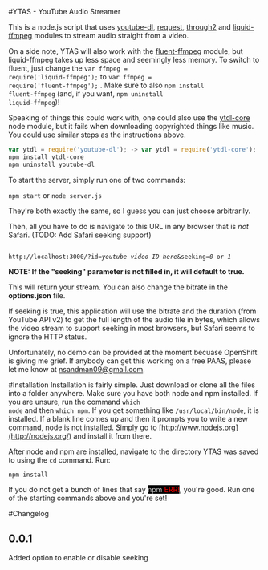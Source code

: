 #YTAS - YouTube Audio Streamer

This is a node.js script that uses [youtube-dl](http://www.github.com/fent/node-youtube-dl), [request](https://github.com/request/request), [through2](https://github.com/rvagg/through2) and [liquid-ffmpeg](https://www.npmjs.com/package/liquid-ffmpeg) modules to stream audio straight from a video. 

On a side note, YTAS will also work with the [fluent-ffmpeg](https://github.com/fluent-ffmpeg/node-fluent-ffmpeg) module, but liquid-ffmpeg takes up less space and seemingly less memory. To switch to fluent, just change the <code>var ffmpeg = require('liquid-ffmpeg');</code> to <code>var ffmpeg = require('fluent-ffmpeg');</code> . Make sure to also <code>npm install fluent-ffmpeg</code> (and, if you want, <code>npm uninstall liquid-ffmpeg</code>)!

Speaking of things this could work with, one could also use the [ytdl-core](https://github.com/fent/node-ytdl-core) node module, but it fails when downloading copyrighted things like music. You could use similar steps as the instructions above.

```javascript
var ytdl = require('youtube-dl'); -> var ytdl = require('ytdl-core');
npm install ytdl-core
npm uninstall youtube-dl
```

To start the server, simply run one of two commands:

<code>npm start</code> or <code>node server.js</code>

They're both exactly the same, so I guess you can just choose arbitrarily.

Then, all you have to do is navigate to this URL in any browser that is <em>not</em> Safari. (TODO: Add Safari seeking support)

<code>
http://localhost:3000/?id=<em>youtube video ID here</em>&seeking=<em>0</em> or <em>1</em>
</code>

<strong>NOTE: If the "seeking" parameter is not filled in, it will default to true.</strong>

This will return your stream. You can also change the bitrate in the <strong>options.json</strong> file.

If seeking is true, this application will use the bitrate and the duration (from YouTube API v2) to get the full length of the audio file in bytes, which allows the video stream to support seeking in most browsers, but Safari seems to ignore the HTTP status. 

Unfortunately, no demo can be provided at the moment becuase OpenShift is giving me grief. If anybody can get this working on a free PAAS, please let me know at <nsandman09@gmail.com>.


#Installation
Installation is fairly simple. Just download or clone all the files into a folder anywhere. Make sure you have both node and npm installed. If you are unsure, run the command <code>which node</code> and then <code>which npm</code>. If you get something like <code>/usr/local/bin/node</code>, it is installed. If a blank line comes up and then it prompts you to write a new command, node is not installed. Simply go to [http://www.nodejs.org](http://nodejs.org/) and install it from there.

After node and npm are installed, navigate to the directory YTAS was saved to using the <code>cd</code> command. Run:

<code>npm install</code>

If you do not get a bunch of lines that say <mark style="background-color: black;"><span style="color: #cccccc;">npm</span> <span style="color: red;">ERR!</span></mark>, you're good. Run one of the starting commands above and you're set!
 

#Changelog

0.0.1
-----
Added option to enable or disable seeking
